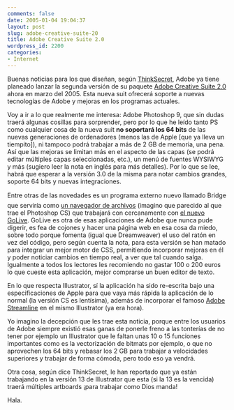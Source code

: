 ```yaml
---
comments: false
date: 2005-01-04 19:04:37
layout: post
slug: adobe-creative-suite-20
title: Adobe Creative Suite 2.0
wordpress_id: 2200
categories:
- Internet
---
```


Buenas noticias para los que diseñan, según [ThinkSecret](http://www.thinksecret.com), Adobe ya tiene planeado lanzar la segunda versión de su paquete [Adobe Creative Suite 2.0](http://www.thinksecret.com/news/0501adobe.html) ahora en marzo del 2005. Esta nueva suit ofrecerá soporte a nuevas tecnologías de Adobe y mejoras en los programas actuales.





Voy a ir a lo que realmente me interesa: Adobe Photoshop 9, que sin dudas traerá algunas cosillas para sorprender, pero por lo que he leído tanto PS como cualquier cosa de la nueva suit **no soportará los 64 bits** de las nuevas generaciones de ordenadores (menos las de Apple [que ya lleva un tiempito]), ni tampoco podrá trabajar a más de 2 GB de memoria, una pena. Así que las mejoras se limitan más en el aspecto de las capas (se podrá editar múltiples capas seleccionadas, etc.), un menú de fuentes WYSIWYG y más (sugiero leer la nota en inglés para más detalles). Por lo que se lee, habrá que esperar a la versión 3.0 de la misma para notar cambios grandes, soporte 64 bits y nuevas integraciones.





Entre otras de las novedades es un programa externo nuevo llamado Bridge que serviría como [un navegador de archivos](http://www.adobe.com/products/photoshop/newfeatures.html) (imagino que parecido al que trae el Photoshop CS) que trabajará con cercanamente con [el nuevo GoLive](http://www.thinksecret.com/news/0409adobegl80.html). GoLive es otra de esas aplicaciones de Adobe que nunca pude digerir, es fea de cojones y hacer una página web en esa cosa da miedo, sobre todo porque fomenta (igual que Dreamweaver)  el uso del ratón en vez del código, pero según cuenta la nota, para esta versión se han matado para integrar un mejor motor de CSS, permitiendo incorporar mejoras en él y poder noticiar cambios en tiempo real, a ver que tal cuando salga. Igualmente a todos los lectores les recomiendo no gastar 100 o 200 euros lo que cueste esta aplicación, mejor comprarse un buen editor de texto.





En lo que respecta Illustrator, sí la aplicación ha sido re-escrita bajo una especificaciones de Apple para que vaya más rápida la aplicación de lo normal (la versión CS es lentísima), además de incorporar el famoso [Adobe Streamline](http://www.adobe.com/products/streamline/main.html) en el mismo Illustrator (ya era hora).





Yo imagino la decepción que les trae esta noticia, porque entre los usuarios de Adobe siempre existió esas ganas de ponerle freno a las tonterías de no tener por ejemplo un Illustrator que le faltan unas 10 o 15 funciones importantes como es la vectorización de bitmats por ejemplo, o que no aprovechen los 64 bits y rebasar los 2 GB para trabajar a velocidades superiores y trabajar de forma cómoda, pero todo eso ya vendrá.





Otra cosa, según dice ThinkSecret, le han reportado que ya están trabajando en la versión 13 de Illustrator que esta (si la 13 es la vencida) traerá múltiples artboards ¡para trabajar como Dios manda!





Hala.




 
